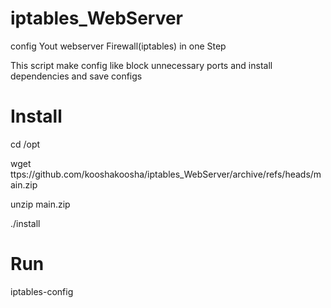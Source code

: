 # iptables_WebServer

config Yout webserver Firewall(iptables) in one Step

This script make config like block unnecessary ports and install dependencies and save configs

# Install

cd /opt

wget ttps://github.com/kooshakoosha/iptables_WebServer/archive/refs/heads/main.zip

unzip main.zip

./install



# Run

iptables-config


